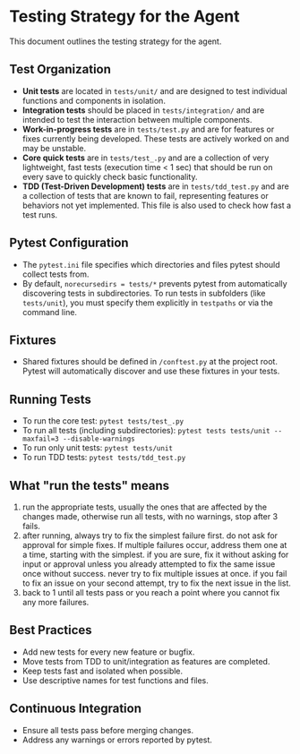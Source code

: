 # Testing Strategy for the Agent

This document outlines the testing strategy for the agent.


## Test Organization

- **Unit tests** are located in `tests/unit/` and are designed to test individual functions and components in isolation.
- **Integration tests** should be placed in `tests/integration/` and are intended to test the interaction between multiple components.
- **Work-in-progress tests** are in `tests/test.py` and are for features or fixes currently being developed. These tests are actively worked on and may be unstable.
- **Core quick tests** are in `tests/test_.py` and are a collection of very lightweight, fast tests (execution time < 1 sec) that should be run on every save to quickly check basic functionality.
- **TDD (Test-Driven Development) tests** are in `tests/tdd_test.py` and are a collection of tests that are known to fail, representing features or behaviors not yet implemented. This file is also used to check how fast a test runs.

## Pytest Configuration

- The `pytest.ini` file specifies which directories and files pytest should collect tests from.
- By default, `norecursedirs = tests/*` prevents pytest from automatically discovering tests in subdirectories. To run tests in subfolders (like `tests/unit`), you must specify them explicitly in `testpaths` or via the command line.


## Fixtures

- Shared fixtures should be defined in `/conftest.py` at the project root. Pytest will automatically discover and use these fixtures in your tests.

## Running Tests
- To run the core test: `pytest tests/test_.py`
- To run all tests (including subdirectories): `pytest tests tests/unit --maxfail=3 --disable-warnings`
- To run only unit tests: `pytest tests/unit`
- To run TDD tests: `pytest tests/tdd_test.py`

## What "run the tests" means
1. run the appropriate tests, usually the ones that are affected by the changes made, otherwise run all tests, with no warnings, stop after 3 fails.
2. after running, always try to fix the simplest failure first. do not ask for approval for simple fixes. If multiple failures occur, address them one at a time, starting with the simplest. if you are sure, fix it without asking for input or approval unless you already attempted to fix the same issue once without success. never try to fix multiple issues at once. if you fail to fix an issue on your second attempt, try to fix the next issue in the list.
3. back to 1 until all tests pass or you reach a point where you cannot fix any more failures.

## Best Practices

- Add new tests for every new feature or bugfix.
- Move tests from TDD to unit/integration as features are completed.
- Keep tests fast and isolated when possible.
- Use descriptive names for test functions and files.

## Continuous Integration

- Ensure all tests pass before merging changes.
- Address any warnings or errors reported by pytest.
